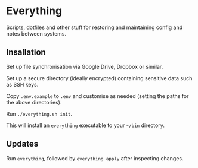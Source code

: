 # Everything

Scripts, dotfiles and other stuff for restoring and maintaining config and notes between systems.

## Insallation

Set up file synchronisation via Google Drive, Dropbox or similar.

Set up a secure directory (ideally encrypted) containing sensitive data such as SSH keys.

Copy `.env.example` to `.env` and customise as needed (setting the paths for the above directories).

Run `./everything.sh init`.

This will install an `everything` executable to your `~/bin` directory.

## Updates

Run `everything`, followed by `everything apply` after inspecting changes.
